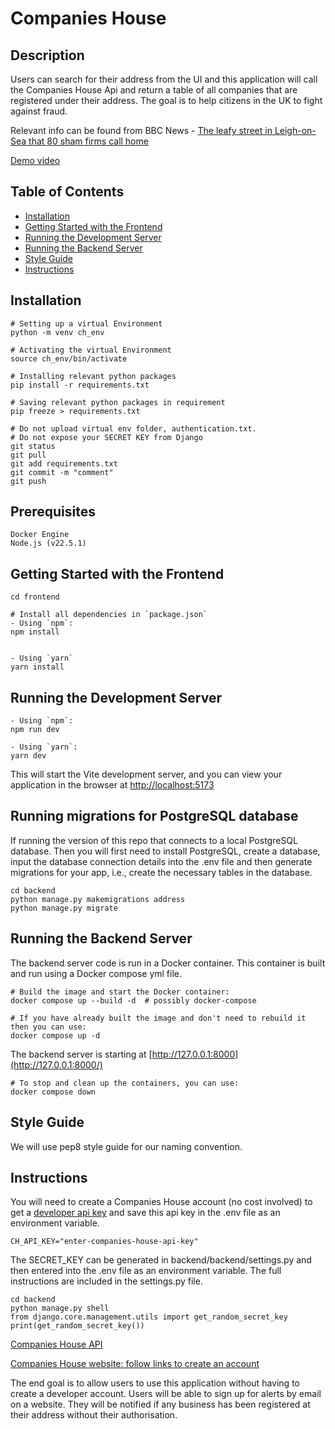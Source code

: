 # Companies House

## Description

Users can search for their address from the UI and this application will call the Companies House Api and return a table of all companies that are registered under their address. The goal is to help citizens in the UK to fight against fraud.

Relevant info can be found from BBC News - [The leafy street in Leigh-on-Sea that 80 sham firms call home](https://www.bbc.co.uk/news/uk-england-essex-66773673)

[Demo video](https://youtu.be/l2ga_sPJe08)

## Table of Contents

- [Installation](#installation)
- [Getting Started with the Frontend](#getting-started-with-the-frontend)
- [Running the Development Server](#running-the-development-server)
- [Running the Backend Server](#running-the-backend-server)
- [Style Guide](#style-guide)
- [Instructions](#instructions)

## Installation

```
# Setting up a virtual Environment
python -m venv ch_env

# Activating the virtual Environment
source ch_env/bin/activate

# Installing relevant python packages 
pip install -r requirements.txt

# Saving relevant python packages in requirement
pip freeze > requirements.txt

# Do not upload virtual env folder, authentication.txt. 
# Do not expose your SECRET KEY from Django
git status
git pull 
git add requirements.txt
git commit -m "comment"
git push
```

## Prerequisites

```
Docker Engine
Node.js (v22.5.1)
```

## Getting Started with the Frontend

```
cd frontend

# Install all dependencies in `package.json`
- Using `npm`:
npm install


- Using `yarn`
yarn install
```

## Running the Development Server

```
- Using `npm`:
npm run dev

- Using `yarn`:
yarn dev

```

This will start the Vite development server, and you can view your application in the browser at [http://localhost:5173](http://localhost:5173)

## Running migrations for PostgreSQL database

If running the version of this repo that connects to a local PostgreSQL database. Then you will first need to install PostgreSQL, create a database, input the database connection details into the .env file and then generate migrations for your app, i.e., create the necessary tables in the database.

```
cd backend
python manage.py makemigrations address
python manage.py migrate 
```

## Running the Backend Server

The backend server code is run in a Docker container. This container is built and run using a Docker compose yml file.

```
# Build the image and start the Docker container:
docker compose up --build -d  # possibly docker-compose

# If you have already built the image and don't need to rebuild it then you can use:
docker compose up -d
```

The backend server is starting at [http://127.0.0.1:8000](http://127.0.0.1:8000/)

```
# To stop and clean up the containers, you can use:
docker compose down
```

## Style Guide

We will use pep8 style guide for our naming convention.

## Instructions

You will need to create a Companies House account (no cost involved) to get a [developer api key](https://developer.company-information.service.gov.uk/manage-applications) and save this api key in the .env file as an environment variable.

```
CH_API_KEY="enter-companies-house-api-key"
```

The SECRET_KEY can be generated in backend/backend/settings.py and then entered into the .env file as an environment variable. The full instructions are included in the settings.py file.

```
cd backend
python manage.py shell
from django.core.management.utils import get_random_secret_key
print(get_random_secret_key())
```

[Companies House API](https://developer-specs.company-information.service.gov.uk/)

[Companies House website: follow links to create an account](https://find-and-update.company-information.service.gov.uk/)

The end goal is to allow users to use this application without having to create a developer account. Users will be able to sign up for alerts by email on a website. They will be notified if any business has been registered at their address without their authorisation.
